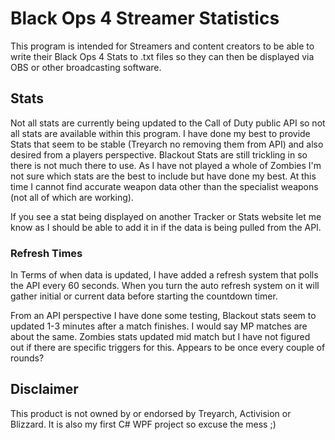 # Black Ops 4 Streamer Statistics

This program is intended for Streamers and content creators to be able to write their Black Ops 4 Stats to .txt files so they can then be displayed via OBS or other broadcasting software.

## Stats
Not all stats are currently being updated to the Call of Duty public API so not all stats are available within this program. I have done my best to provide Stats that seem to be stable (Treyarch no removing them from API) and also desired from a players perspective. 
Blackout Stats are still trickling in so there is not much there to use. As I have not played a whole of Zombies I'm not sure which stats are the best to include but have done my best. At this time I cannot find accurate weapon data other than the specialist weapons (not all of which are working).

If you see a stat being displayed on another Tracker or Stats website let me know as I should be able to add it in if the data is being pulled from the API.

### Refresh Times
In Terms of when data is updated, I have added a refresh system that polls the API every 60 seconds. When you turn the auto refresh system on it will gather initial or current data before starting the countdown timer.

From an API perspective I have done some testing, Blackout stats seem to updated 1-3 minutes after a match finishes. I would say MP matches are about the same. Zombies stats updated mid match but I have not figured out if there are specific triggers for this. Appears to be once every couple of rounds?


## Disclaimer
This product is not owned by or endorsed by Treyarch, Activision or Blizzard. It is also my first C# WPF project so excuse the mess ;)